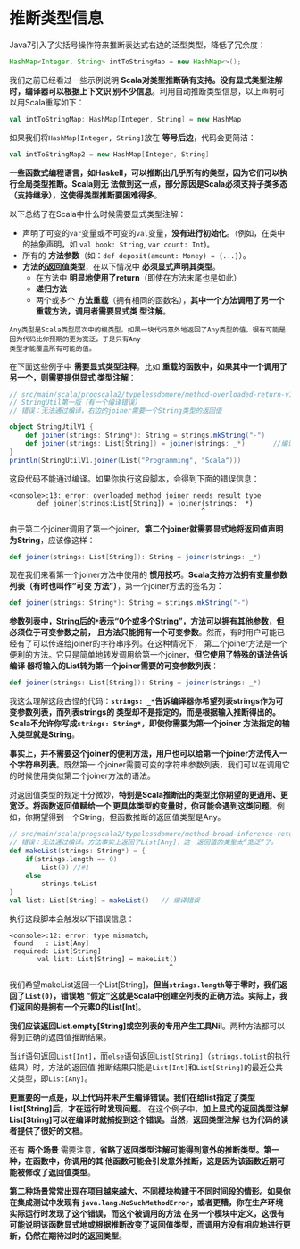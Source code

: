推断类型信息
===================================================================================
Java7引入了尖括号操作符来推断表达式右边的泛型类型，降低了冗余度：
```java
HashMap<Integer, String> intToStringMap = new HashMap<>();
```
我们之前已经看过一些示例说明 **Scala对类型推断确有支持。没有显式类型注解时，编译器可以根据上下文识
别不少信息**。利用自动推断类型信息，以上声明可以用Scala重写如下：
```scala
val intToStringMap: HashMap[Integer, String] = new HashMap
```
如果我们将`HashMap[Integer, String]`放在 **等号后边**，代码会更简洁：
```scala
val intToStringMap2 = new HashMap[Integer, String]
```
**一些函数式编程语言，如Haskell，可以推断出几乎所有的类型，因为它们可以执行全局类型推断。Scala则无
法做到这一点，部分原因是Scala必须支持子类多态（支持继承），这使得类型推断要困难得多**。

以下总结了在Scala中什么时候需要显式类型注解：
+ 声明了可变的`var`变量或不可变的`val`变量，**没有进行初始化**。（例如，在类中的抽象声明，如
`val book: String`, `var count: Int`)。
+ 所有的 **方法参数**（如：`def deposit(amount: Money) = {...}`）。
+ **方法的返回值类型**，在以下情况中 **必须显式声明其类型**。
  - 在方法中 **明显地使用了return**（即使在方法末尾也是如此）
  - **递归方法**
  - 两个或多个 **方法重载**（拥有相同的函数名），**其中一个方法调用了另一个重载方法，调用者需要显式类
  型注解**。
```
Any类型是Scala类型层次中的根类型。如果一块代码意外地返回了Any类型的值，很有可能是因为代码比你预期的更为宽泛，于是只有Any
类型才能覆盖所有可能的值。
```
在下面这些例子中 **需要显式类型注释**。比如 **重载的函数中，如果其中一个调用了另一个，则需要提供显式
类型注解**：
```scala
// src/main/scala/progscala2/typelessdomore/method-overloaded-return-v1.scx
// StringUtil第一版（有一个编译错误）
// 错误：无法通过编译，右边的joiner需要一个String类型的返回值

object StringUtilV1 {
    def joiner(strings: String*): String = strings.mkString("-")
    def joiner(strings: List[String]) = joiner(strings: _*)       //编译错误
}
println(StringUtilV1.joiner(List("Programming", "Scala")))
```
这段代码不能通过编译。如果你执行这段脚本，会得到下面的错误信息：
```
<console>:13: error: overloaded method joiner needs result type
       def joiner(strings:List[String]) = joiner(strings: _*)
                                                ^
```
由于第二个joiner调用了第一个joiner，**第二个joiner就需要显式地将返回值声明为String**，应该像这样：
```scala
def joiner(strings: List[String]): String = joiner(strings: _*)
```
现在我们来看第一个joiner方法中使用的 **惯用技巧**。**Scala支持方法拥有变量参数列表（有时也叫作“可变
方法”）**，第一个joiner方法的签名为：
```scala
def joiner(strings: String*): String = strings.mkString("-")
```
**参数列表中，String后的`*`表示“0个或多个String”，方法可以拥有其他参数，但必须位于可变参数之前，
且方法只能拥有一个可变参数**。然而，有时用户可能已经有了可以传递给joiner的字符串序列。在这种情况下，
第二个joiner方法是一个便利的方法。它只是简单地转发调用给第一个joiner，**但它使用了特殊的语法告诉编译
器将输入的List转为第一个joiner需要的可变参数列表**：
```scala
def joiner(strings: List[String]): String = joiner(strings: _*)
```
我这么理解这段古怪的代码：**`strings: _*`告诉编译器你希望列表strings作为可变参数列表，而列表strings的
类型却不是指定的，而是根据输入推断得出的。Scala不允许你写成`strings: String*`，即使你需要为第一个joiner
方法指定的输入类型就是String**。

**事实上，并不需要这个joiner的便利方法，用户也可以给第一个joiner方法传入一个字符串列表**。既然第一
个joiner需要可变的字符串参数列表，我们可以在调用它的时候使用类似第二个joiner方法的语法。

对返回值类型的规定十分微妙，**特别是Scala推断出的类型比你期望的更通用、更宽泛。将函数返回值赋给一个
更具体类型的变量时，你可能会遇到这类问题**。例如，你期望得到一个String，但函数推断的返回值类型是Any。
```scala
// src/main/scala/progscala2/typelessdomore/method-broad-inference-return.scX
// 错误：无法通过编译。方法事实上返回了List[Any]，这一返回值的类型太“宽泛”了。
def makeList(strings: String*) = {
    if(strings.length == 0)
        List(0) //#1
    else
        strings.toList
}
val list: List[String] = makeList()   // 编译错误
```
执行这段脚本会触发以下错误信息：
```
<console>:12: error: type mismatch;
 found   : List[Any]
 required: List[String]
       val list: List[String] = makeList()
                                        ^
```
我们希望makeList返回一个List[String]，**但当`strings.length`等于零时，我们返回了`List(0)`，错误地
“假定”这就是Scala中创建空列表的正确方法。实际上，我们返回的是拥有一个元素0的List[Int]**。

**我们应该返回List.empty[String]或空列表的专用产生工具Nil**。两种方法都可以得到正确的返回值推断结果。

当`if`语句返回`List[Int]`，而`else`语句返回`List[String]`（`strings.toList`的执行结果）时，方法的返回值
推断结果只能是`List[Int]`和`List[String]`的最近公共父类型，即`List[Any]`。

**更重要的一点是，以上代码并未产生编译错误。我们在给list指定了类型List[String]后，才在运行时发现问题**。
在这个例子中，**加上显式的返回类型注解List[String]可以在编译时就捕捉到这个错误。当然，返回类型注解
也为代码的读者提供了很好的文档**。

还有 **两个场景** 需要注意，**省略了返回类型注解可能得到意外的推断类型。第一种，在函数中，你调用的其
他函数可能会引发意外推断，这是因为该函数近期可能被修改了返回值类型**。

**第二种场景常常出现在项目越来越大、不同模块构建于不同时间段的情形。如果你在集成测试中发现有
`java.lang.NoSuchMethodError`，或者更糟，你在生产环境实际运行时发现了这个错误，而这个被调用的方法
在另一个模块中定义，这很有可能说明该函数显式地或根据推断改变了返回值类型，而调用方没有相应地进行更
新，仍然在期待过时的返回类型**。
